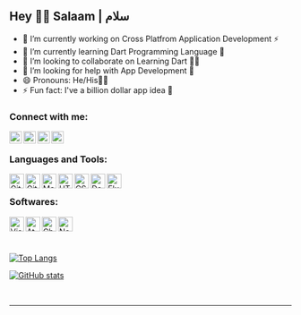 ## Hey 🙋‍♂ Salaam | سلام

- 🔭 I’m currently working on Cross Platfrom Application Development ⚡
- 🌱 I’m currently learning Dart Programming Language 🎯
- 👯 I’m looking to collaborate on Learning Dart 👨‍💻
- 🤔 I’m looking for help with App Development 📱
- 😄 Pronouns: He/His🙎‍♂️
- ⚡ Fun fact: I've a billion dollar app idea 🤑

### Connect with me:

[<img align="left" alt="Website" width="22px" src="https://www.svgrepo.com/show/250632/www.svg" />][Website]
[<img align="left" alt="Twitter" width="22px" src="https://upload.wikimedia.org/wikipedia/sco/9/9f/Twitter_bird_logo_2012.svg" />][twitter]
[<img align="left" alt="LinkedIn" width="22px" src="https://www.svgrepo.com/show/138936/linkedin.svg" />][linkedin]
[<img align="left" alt="Reddit" width="22px" src="https://www.redditinc.com/assets/images/site/reddit-logo.png" />][Reddit]


<br />

### Languages and Tools:

[<img align="left" alt="Git" width="26px" src="https://uxwing.com/wp-content/themes/uxwing/download/10-brands-and-social-media/git.svg" />][git]
[<img align="left" alt="GitHub" width="26px" src="https://upload.wikimedia.org/wikipedia/commons/a/ae/Github-desktop-logo-symbol.svg" />][github]

[<img align="left" alt="MarkDown" width="26px" src="https://markdown-here.com/img/icon256.png" />][markdown]

[<img align="left" alt="HTML5" width="26px" src="https://brandeps.com/logo-download/H/HTML-5-logo-vector-01.svg" />][html]
[<img align="left" alt="CSS3" width="26px" src="https://brandeps.com/logo-download/C/CSS-3-logo-vector-01.svg" />][css]

[<img align="left" alt="Dart" width="26px" src="https://upload.wikimedia.org/wikipedia/commons/7/7e/Dart-logo.png" />][dart]
[<img align="left" alt="Flutter" width="26px" src="https://plugins.jetbrains.com/files/9212/151756/icon/pluginIcon.svg" />][flutter]

<br />

### Softwares:

[<img align="left" alt="Visual Studio Code" width="26px" src="https://uxwing.com/wp-content/themes/uxwing/download/10-brands-and-social-media/visual-studio-code.svg" />][vscode]
[<img align="left" alt="Atom" width="26px" src="https://uxwing.com/wp-content/themes/uxwing/download/10-brands-and-social-media/atom-ide.svg" />][atom]
[<img align="left" alt="Chrome" width="26px" src="https://uxwing.com/wp-content/themes/uxwing/download/10-brands-and-social-media/google-chrome.svg" />][chrome]
[<img align="left" alt="Notion" width="26px" src="https://upload.wikimedia.org/wikipedia/commons/4/45/Notion_app_logo.png" />][notion]

<br />
<br />
<br />

[![Top Langs](https://github-readme-stats.vercel.app/api/top-langs/?username=itsahmed-dev&langs_count=5&layout=compact&theme=github_dark)](https://github.com/anuraghazra/github-readme-stats)

[![GitHub stats](https://github-readme-stats.vercel.app/api?username=itsahmed-dev&hide=stars,prs,issues,contribs&show_icons=true&theme=github_dark)](https://github.com/anuraghazra/github-readme-stats)

<br />

---

[Website]: http://www.iahmed.space/
[twitter]: https://twitter.com/itsAhmedDev
[linkedin]: https://www.linkedin.com/in/iahmedchowhan
[Reddit]: https://www.reddit.com/user/itsahmed_dev

[git]: https://github.com/topics/git
[github]: https://github.com/topics/github

[markdown]: https://github.com/topics/markdown

[html]: https://github.com/topics/html
[css]: https://github.com/topics/css

[dart]: https://github.com/topics/dart
[flutter]: https://github.com/topics/flutter

[vscode]: https://github.com/topics/visual-studio-code
[atom]: https://github.com/topics/atom
[githubdesktop]: https://github.com/topics/github-desktop
[chrome]: https://github.com/topics/chrome
[notion]: https://github.com/topics/notion
